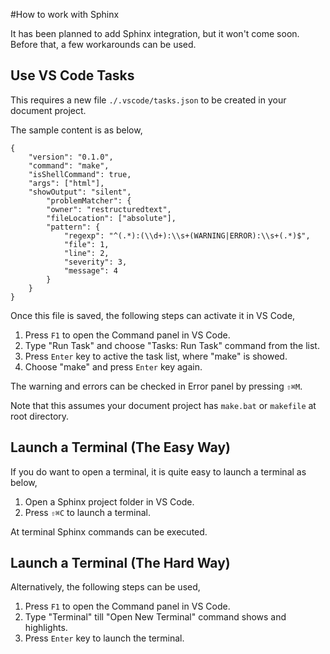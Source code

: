 #How to work with Sphinx

It has been planned to add Sphinx integration, but it won't come soon. Before that, a few workarounds can be used.

## Use VS Code Tasks
This requires a new file `./.vscode/tasks.json` to be created in your document project.

The sample content is as below,

```
{
    "version": "0.1.0",
    "command": "make",
    "isShellCommand": true,
    "args": ["html"],
    "showOutput": "silent",
        "problemMatcher": {
        "owner": "restructuredtext",
        "fileLocation": ["absolute"],
        "pattern": {
            "regexp": "^(.*):(\\d+):\\s+(WARNING|ERROR):\\s+(.*)$",
            "file": 1,
            "line": 2,
            "severity": 3,
            "message": 4
        }
    }
}
```

Once this file is saved, the following steps can activate it in VS Code,

1. Press `F1` to open the Command panel in VS Code.
1. Type "Run Task" and choose "Tasks: Run Task" command from the list.
1. Press `Enter` key to active the task list, where "make" is showed.
1. Choose "make" and press `Enter` key again.

The warning and errors can be checked in Error panel by pressing `⇧⌘M`.

Note that this assumes your document project has `make.bat` or `makefile` at root directory.

## Launch a Terminal (The Easy Way)
If you do want to open a terminal, it is quite easy to launch a terminal as below,

1. Open a Sphinx project folder in VS Code.
1. Press `⇧⌘C` to launch a terminal.

At terminal Sphinx commands can be executed.

## Launch a Terminal (The Hard Way)
Alternatively, the following steps can be used,

1. Press `F1` to open the Command panel in VS Code.
1. Type "Terminal" till "Open New Terminal" command shows and highlights.
1. Press `Enter` key to launch the terminal.
